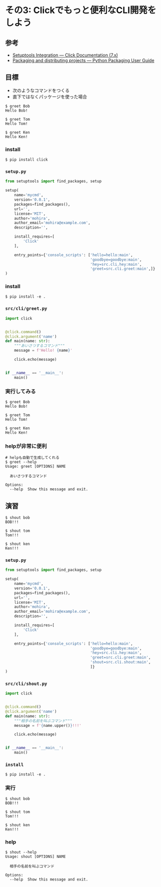 # その3: Clickでもっと便利なCLI開発をしよう

## 参考

- [Setuptools Integration — Click Documentation (7.x)](https://click.palletsprojects.com/en/7.x/setuptools/)
- [Packaging and distributing projects — Python Packaging User Guide](https://packaging.python.org/guides/distributing-packages-using-setuptools/#setup-py)

## 目標
- 次のようなコマンドをつくる
- 直下ではなくパッケージを使った場合

```
$ greet Bob
Hello Bob! 

$ greet Tom
Hello Tom! 

$ greet Ken
Hello Ken! 
```

### install
```
$ pip install click
```

### `setup.py`
```python
from setuptools import find_packages, setup

setup(
    name='mycmd',
    version='0.0.1',
    packages=find_packages(),
    url='',
    license='MIT',
    author='mohira',
    author_email='mohira@example.com',
    description='',

    install_requires=[
        'Click'
    ],

    entry_points={'console_scripts': ['hello=hello:main',
                                      'goodbye=goodbye:main',
                                      'hey=src.cli.hey:main',
                                      'greet=src.cli.greet:main',]}
)
```

### install
```
$ pip install -e .
```

### `src/cli/greet.py`
```python
import click


@click.command()
@click.argument('name')
def main(name: str):
    """あいさつするコマンド"""
    message = f'Hello! {name}'

    click.echo(message)


if __name__ == '__main__':
    main()
```

### 実行してみる

```
$ greet Bob
Hello Bob! 

$ greet Tom
Hello Tom! 

$ greet Ken
Hello Ken! 
```


### helpが非常に便利
```
# helpも自動で生成してくれる
$ greet --help
Usage: greet [OPTIONS] NAME

  あいさつするコマンド

Options:
  --help  Show this message and exit.
```


## 演習
```
$ shout bob
BOB!!!

$ shout tom
Tom!!!

$ shout ken
Ken!!!
```


### `setup.py`
```python
from setuptools import find_packages, setup

setup(
    name='mycmd',
    version='0.0.1',
    packages=find_packages(),
    url='',
    license='MIT',
    author='mohira',
    author_email='mohira@example.com',
    description='',

    install_requires=[
        'Click'
    ],

    entry_points={'console_scripts': ['hello=hello:main',
                                      'goodbye=goodbye:main',
                                      'hey=src.cli.hey:main',
                                      'greet=src.cli.greet:main',
                                      'shout=src.cli.shout:main',
                                      ]}
)

```

### `src/cli/shout.py`
```python
import click


@click.command()
@click.argument('name')
def main(name: str):
    """相手の名前を叫ぶコマンド"""
    message = f'{name.upper()}!!!'

    click.echo(message)


if __name__ == '__main__':
    main()

```


### `install`
```
$ pip install -e .
```

### 実行
```
$ shout bob
BOB!!!

$ shout tom
Tom!!!

$ shout ken
Ken!!!
```

### help
```
$ shout --help
Usage: shout [OPTIONS] NAME

  相手の名前を叫ぶコマンド

Options:
  --help  Show this message and exit.
```